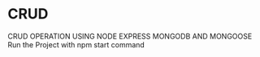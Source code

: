 # CRUD
CRUD OPERATION USING NODE EXPRESS MONGODB AND MONGOOSE
Run the Project with npm start command
